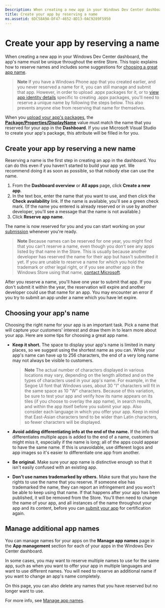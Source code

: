 ```yaml
---
Description: When creating a new app in your Windows Dev Center dashboard, the app's name must be unique throughout the entire Store. This topic explains how to reserve names and includes some suggestions for choosing a great app name.
title: Create your app by reserving a name
ms.assetid: 6DC58A9A-DF47-4652-8D13-0AC9289F5950
---
```


# Create your app by reserving a name


When creating a new app in your Windows Dev Center dashboard, the app's name must be unique throughout the entire Store. This topic explains how to reserve names and includes some suggestions for [choosing a great app name](#choosing-your-app-s-name).

> **Note**  If you have a Windows Phone app that you created earlier, and you never reserved a name for it, you can still manage and submit that app. However, in order to upload .appx packages for it, or to [view app identity details](view-app-identity-details.md) specific to creating .appx packages, you'll need to reserve a unique name by following the steps below. This also prevents anyone else from reserving that name for themselves.

When you [upload your app's packages](upload-app-packages.md), the [**Package/Properties/DisplayName**](https://msdn.microsoft.com/library/windows/apps/dn423240) value must match the name that you reserved for your app in the **Dashboard**. If you use Microsoft Visual Studio to create your app's package, this attribute will be filled in for you.

## Create your app by reserving a new name


Reserving a name is the first step in creating an app in the dashboard. You can do this even if you haven't started to build your app yet. We recommend doing it as soon as possible, so that nobody else can use the name.

1.  From the **Dashboard overview** or **All apps** page, click **Create a new app**.
2.  In the text box, enter the name that you want to use, and then click the **Check availability** link. If the name is available, you'll see a green check mark. (If the name you entered is already reserved or in use by another developer, you'll see a message that the name is not available.)
3.  Click **Reserve app name**.

The name is now reserved for you and you can start working on your [submission](app-submissions.md) whenever you're ready.

> **Note**  Because names can be reserved for one year, you might find that you can't reserve a name, even though you don't see any apps listed by that name in the Store. This is usually because another developer has reserved the name for their app but hasn't submitted it yet. If you are unable to reserve a name for which you hold the trademark or other legal right, or if you see another app in the Windows Store using that name, [contact Microsoft](http://go.microsoft.com/fwlink/p/?LinkId=233777).

After you reserve a name, you'll have one year to submit that app. If you don't submit it within the year, the reservation will expire and another developer could use that name for an app. You may encounter an error if you try to submit an app under a name which you have let expire.

## Choosing your app's name


Choosing the right name for your app is an important task. Pick a name that will capture your customers' interest and draw them in to learn more about your app. Here are some tips for choosing a great app name.

-   **Keep it short.** The space to display your app's name is limited in many places, so we suggest using the shortest name as you can. While your app's name can have up to 256 characters, the end of a very long name may not always be visible to customers.

    > **Note**  The actual number of characters displayed in various locations may vary, depending on the length allotted and on the types of characters used in your app's name. For example, in the Segoe UI font that Windows uses, about 30 "I" characters will fit in the same space as 10 "W" characters. Because of this variation, be sure to test your app and verify how its name appears on its tiles (if you choose to overlay the app name), in search results, and within the app itself before you submit your app. Also consider each language in which you offer your app. Keep in mind that East-Asian characters tend to be wider than Latin characters, so fewer characters will be displayed.

-   **Avoid adding differentiating info at the end of the name.** If the info that differentiates multiple apps is added to the end of a name, customers might miss it, especially if the name is long; all of the apps could appear to have the same name. If this is unavoidable, use different logos and app images so it's easier to differentiate one app from another.
-   **Be original.** Make sure your app name is distinctive enough so that it isn't easily confused with an existing app.
-   **Don't use names trademarked by others.** Make sure that you have the rights to use the name that you reserve. If someone else has trademarked the name, they can report an infringement and you won't be able to keep using that name. If that happens after your app has been published, it will be removed from the Store. You'll then need to change the name of your app, and all instances of the name throughout your app and its content, before you can [submit your app](app-submissions.md) for certification again.

## Manage additional app names


You can manage names for your apps on the **Manage app names** page in the **App management** section for each of your apps in the Windows Dev Center dashboard.

In some cases, you may want to reserve multiple names to use for the same app, such as when you want to offer your app in multiple languages and want to use different names. You will need to reserve an additional name if you want to change an app's name completely.

On this page, you can also delete any names that you have reserved but no longer want to use.

For more info, see [Manage app names](manage-app-names.md).

 

 






<!--HONumber=Mar16_HO2-->


